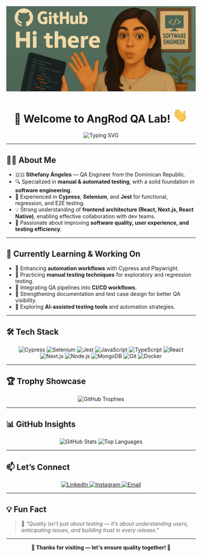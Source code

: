 <div align="center">  
  <img src="https://github.com/AngRodSt/AngRodSt/blob/main/BannerProfile.png" alt="Sthefany Ángeles" width="1080" />  
  <h1>🧪 Welcome to AngRod QA Lab! <img src="https://raw.githubusercontent.com/ABSphreak/ABSphreak/master/gifs/Hi.gif" width="40px" height="40px" /></h1>  

  <!-- Typing SVG -->
  <img src="https://readme-typing-svg.demolab.com?font=Fira+Code&pause=1000&color=70A5FD&center=true&vCenter=true&width=700&lines=QA+Engineer+%7C+Manual+%26+Automated+Testing;Quality+Driven+Development+%7C+Clean+Code;Cypress+%7C+Selenium+%7C+Playwright+%7C+Jest" alt="Typing SVG" />
</div>  

---

## 👩‍💻 About Me  

- 🇩🇴 **Sthefany Ángeles** — QA Engineer from the Dominican Republic.  
- 🔍 Specialized in **manual & automated testing**, with a solid foundation in **software engineering**.  
- 🧩 Experienced in **Cypress**, **Selenium**, and **Jest** for functional, regression, and E2E testing.  
- 💡 Strong understanding of **frontend architecture (React, Next.js, React Native)**, enabling effective collaboration with dev teams.  
- 🚀 Passionate about improving **software quality, user experience, and testing efficiency**.  

---

## 🌱 Currently Learning & Working On  

- 📌 Enhancing **automation workflows** with Cypress and Playwright.  
- 📌 Practicing **manual testing techniques** for exploratory and regression testing.  
- 📌 Integrating QA pipelines into **CI/CD workflows**.  
- 📌 Strengthening documentation and test case design for better QA visibility.  
- 📌 Exploring **AI-assisted testing tools** and automation strategies.  

---

## 🛠️ Tech Stack  

<div align="center">  
  <!-- QA Tools -->
  <img src="https://skillicons.dev/icons?i=cypress" alt="Cypress" width="40" title="Cypress"/>  
  <img src="https://skillicons.dev/icons?i=selenium" alt="Selenium" width="40" title="Selenium"/>  
  <img src="https://skillicons.dev/icons?i=jest" alt="Jest" width="40" title="Jest"/>  

  <!-- Core Dev Skills -->
  <img src="https://cdn.jsdelivr.net/gh/devicons/devicon/icons/javascript/javascript-original.svg" width="40" alt="JavaScript" />
  <img src="https://cdn.jsdelivr.net/gh/devicons/devicon/icons/typescript/typescript-original.svg" width="40" alt="TypeScript" />
  <img src="https://cdn.jsdelivr.net/gh/devicons/devicon/icons/react/react-original.svg" width="40" alt="React" />
  <img src="https://skillicons.dev/icons?i=nextjs" alt="Next.js" width="40"/>
  <img src="https://skillicons.dev/icons?i=nodejs" alt="Node.js" width="40"/>
  <img src="https://skillicons.dev/icons?i=mongodb" alt="MongoDB" width="40"/>  
  <img src="https://skillicons.dev/icons?i=git" alt="Git" width="40"/>  
  <img src="https://skillicons.dev/icons?i=docker" alt="Docker" width="40"/>  
</div>  

---

## 🏆 Trophy Showcase  

<div align="center">
  <img src="https://github-profile-trophy.vercel.app/?username=AngRodSt&theme=tokyonight&no-frame=true&no-bg=true&column=6" alt="GitHub Trophies" />
</div>

---

## 📊 GitHub Insights  

<div align="center">  
  <img src="https://github-readme-stats.vercel.app/api?username=AngRodSt&show_icons=true&theme=tokyonight&hide_border=true&include_all_commits=true" alt="GitHub Stats" width="450"/>  
  <img src="https://github-readme-stats.vercel.app/api/top-langs?username=AngRodSt&layout=compact&theme=tokyonight&hide_border=true" alt="Top Languages" width="350"/>  
</div>  

---

## 📫 Let’s Connect  

<div align="center">  
  <a href="https://www.linkedin.com/in/sthefany-%C3%A1ngeles-rodr%C3%ADguez-6348642ba/" target="_blank">  
    <img src="https://img.shields.io/badge/LinkedIn-0077B5?style=for-the-badge&logo=linkedin&logoColor=white" alt="LinkedIn"/>  
  </a>  
  <a href="https://www.instagram.com/angeles_sth/" target="_blank">  
    <img src="https://img.shields.io/badge/Instagram-E4405F?style=for-the-badge&logo=instagram&logoColor=white" alt="Instagram"/>  
  </a>  
  <a href="mailto:sthefanyangeles00@gmail.com">  
    <img src="https://img.shields.io/badge/Email-D14836?style=for-the-badge&logo=gmail&logoColor=white" alt="Email"/>  
  </a>  
</div>  

---

## 💡 Fun Fact  

> 🧠 *"Quality isn’t just about testing — it’s about understanding users, anticipating issues, and building trust in every release."*

---

<div align="center">  
  <strong>💫 Thanks for visiting — let's ensure quality together! 💫</strong>  
</div>

